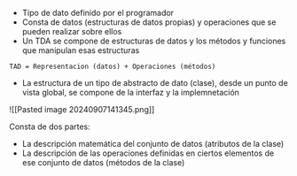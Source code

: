 + Tipo de dato definido por el programador
+ Consta de datos (estructuras de datos propias) y operaciones que se pueden realizar sobre ellos
+ Un TDA se compone de estructuras de datos y los métodos y funciones que manipulan esas estructuras

`TAD = Representacion (datos) + Operaciones (métodos)`

+ La estructura de un tipo de abstracto de dato (clase), desde un punto de vista global, se compone de la interfaz y la implemnetación

![[Pasted image 20240907141345.png]]

Consta de dos partes:
+ La descripción matemática del conjunto de datos (atributos de la clase)
+ La descripción de las operaciones definidas en ciertos elementos de ese conjunto de datos (métodos de la clase)


